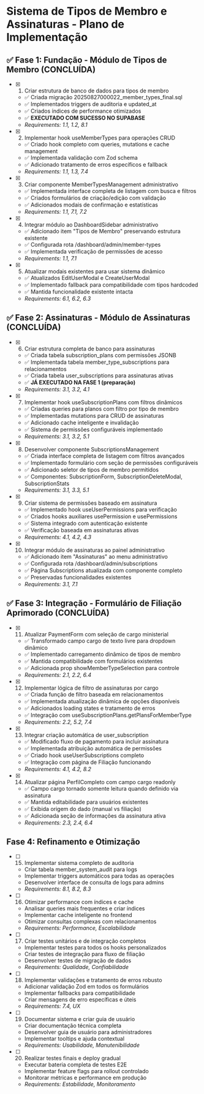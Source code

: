 # Sistema de Tipos de Membro e Assinaturas - Plano de Implementação

## ✅ Fase 1: Fundação - Módulo de Tipos de Membro (CONCLUÍDA)

- [x] 1. Criar estrutura de banco de dados para tipos de membro
  - ✅ Criada migração 20250827000022_member_types_final.sql
  - ✅ Implementados triggers de auditoria e updated_at
  - ✅ Criados índices de performance otimizados
  - ✅ **EXECUTADO COM SUCESSO NO SUPABASE**
  - _Requirements: 1.1, 1.2, 8.1_

- [x] 2. Implementar hook useMemberTypes para operações CRUD
  - ✅ Criado hook completo com queries, mutations e cache management
  - ✅ Implementada validação com Zod schema
  - ✅ Adicionado tratamento de erros específicos e fallback
  - _Requirements: 1.1, 1.3, 7.4_

- [x] 3. Criar componente MemberTypesManagement administrativo
  - ✅ Implementada interface completa de listagem com busca e filtros
  - ✅ Criados formulários de criação/edição com validação
  - ✅ Adicionados modais de confirmação e estatísticas
  - _Requirements: 1.1, 7.1, 7.2_

- [x] 4. Integrar módulo ao DashboardSidebar administrativo
  - ✅ Adicionado item "Tipos de Membro" preservando estrutura existente
  - ✅ Configurada rota /dashboard/admin/member-types
  - ✅ Implementada verificação de permissões de acesso
  - _Requirements: 1.1, 7.1_

- [x] 5. Atualizar modais existentes para usar sistema dinâmico
  - ✅ Atualizados EditUserModal e CreateUserModal
  - ✅ Implementado fallback para compatibilidade com tipos hardcoded
  - ✅ Mantida funcionalidade existente intacta
  - _Requirements: 6.1, 6.2, 6.3_

## ✅ Fase 2: Assinaturas - Módulo de Assinaturas (CONCLUÍDA)

- [x] 6. Criar estrutura completa de banco para assinaturas
  - ✅ Criada tabela subscription_plans com permissões JSONB
  - ✅ Implementada tabela member_type_subscriptions para relacionamentos
  - ✅ Criada tabela user_subscriptions para assinaturas ativas
  - ✅ **JÁ EXECUTADO NA FASE 1 (preparação)**
  - _Requirements: 3.1, 3.2, 4.1_

- [x] 7. Implementar hook useSubscriptionPlans com filtros dinâmicos
  - ✅ Criadas queries para planos com filtro por tipo de membro
  - ✅ Implementadas mutations para CRUD de assinaturas
  - ✅ Adicionado cache inteligente e invalidação
  - ✅ Sistema de permissões configuráveis implementado
  - _Requirements: 3.1, 3.2, 5.1_

- [x] 8. Desenvolver componente SubscriptionsManagement
  - ✅ Criada interface completa de listagem com filtros avançados
  - ✅ Implementado formulário com seção de permissões configuráveis
  - ✅ Adicionado seletor de tipos de membro permitidos
  - ✅ Componentes: SubscriptionForm, SubscriptionDeleteModal, SubscriptionStats
  - _Requirements: 3.1, 3.3, 5.1_

- [x] 9. Criar sistema de permissões baseado em assinatura
  - ✅ Implementado hook useUserPermissions para verificação
  - ✅ Criados hooks auxiliares usePermission e usePermissions
  - ✅ Sistema integrado com autenticação existente
  - ✅ Verificação baseada em assinaturas ativas
  - _Requirements: 4.1, 4.2, 4.3_

- [x] 10. Integrar módulo de assinaturas ao painel administrativo
  - ✅ Adicionado item "Assinaturas" ao menu administrativo
  - ✅ Configurada rota /dashboard/admin/subscriptions
  - ✅ Página Subscriptions atualizada com componente completo
  - ✅ Preservadas funcionalidades existentes
  - _Requirements: 3.1, 7.1_

## ✅ Fase 3: Integração - Formulário de Filiação Aprimorado (CONCLUÍDA)

- [x] 11. Atualizar PaymentForm com seleção de cargo ministerial
  - ✅ Transformado campo cargo de texto livre para dropdown dinâmico
  - ✅ Implementado carregamento dinâmico de tipos de membro
  - ✅ Mantida compatibilidade com formulários existentes
  - ✅ Adicionada prop showMemberTypeSelection para controle
  - _Requirements: 2.1, 2.2, 6.4_

- [x] 12. Implementar lógica de filtro de assinaturas por cargo
  - ✅ Criada função de filtro baseada em relacionamentos
  - ✅ Implementada atualização dinâmica de opções disponíveis
  - ✅ Adicionados loading states e tratamento de erros
  - ✅ Integração com useSubscriptionPlans.getPlansForMemberType
  - _Requirements: 2.2, 5.2, 7.4_

- [x] 13. Integrar criação automática de user_subscription
  - ✅ Modificado fluxo de pagamento para incluir assinatura
  - ✅ Implementada atribuição automática de permissões
  - ✅ Criado hook useUserSubscriptions completo
  - ✅ Integração com página de Filiação funcionando
  - _Requirements: 4.1, 4.2, 8.2_

- [x] 14. Atualizar página PerfilCompleto com campo cargo readonly
  - ✅ Campo cargo tornado somente leitura quando definido via assinatura
  - ✅ Mantida editabilidade para usuários existentes
  - ✅ Exibida origem do dado (manual vs filiação)
  - ✅ Adicionada seção de informações da assinatura ativa
  - _Requirements: 2.3, 2.4, 6.4_

## Fase 4: Refinamento e Otimização

- [ ] 15. Implementar sistema completo de auditoria
  - Criar tabela member_system_audit para logs
  - Implementar triggers automáticos para todas as operações
  - Desenvolver interface de consulta de logs para admins
  - _Requirements: 8.1, 8.2, 8.3_

- [ ] 16. Otimizar performance com índices e cache
  - Analisar queries mais frequentes e criar índices
  - Implementar cache inteligente no frontend
  - Otimizar consultas complexas com relacionamentos
  - _Requirements: Performance, Escalabilidade_

- [ ] 17. Criar testes unitários e de integração completos
  - Implementar testes para todos os hooks personalizados
  - Criar testes de integração para fluxo de filiação
  - Desenvolver testes de migração de dados
  - _Requirements: Qualidade, Confiabilidade_

- [ ] 18. Implementar validações e tratamento de erros robusto
  - Adicionar validação Zod em todos os formulários
  - Implementar fallbacks para compatibilidade
  - Criar mensagens de erro específicas e úteis
  - _Requirements: 7.4, UX_

- [ ] 19. Documentar sistema e criar guia de usuário
  - Criar documentação técnica completa
  - Desenvolver guia de usuário para administradores
  - Implementar tooltips e ajuda contextual
  - _Requirements: Usabilidade, Manutenibilidade_

- [ ] 20. Realizar testes finais e deploy gradual
  - Executar bateria completa de testes E2E
  - Implementar feature flags para rollout controlado
  - Monitorar métricas e performance em produção
  - _Requirements: Estabilidade, Monitoramento_